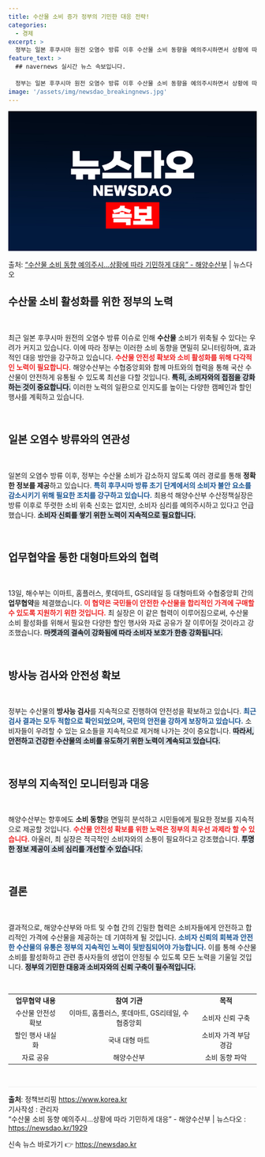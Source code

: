 ```yaml
---
title: 수산물 소비 증가 정부의 기민한 대응 전략!
categories:
  - 경제
excerpt: >
  정부는 일본 후쿠시마 원전 오염수 방류 이후 수산물 소비 동향을 예의주시하면서 상황에 따라 기민하게 대응하겠…
feature_text: >
  ## navernews 실시간 뉴스 속보입니다.

  정부는 일본 후쿠시마 원전 오염수 방류 이후 수산물 소비 동향을 예의주시하면서 상황에 따라 기민하게 대응하겠…
image: '/assets/img/newsdao_breakingnews.jpg'
---
```


![뉴스다오 속보](/assets/img/newsdao_breakingnews.jpg)

<p>출처: <a href="https://newsdao.kr/1929" rel="dofollow">“수산물 소비 동향 예의주시…상황에 따라 기민하게 대응” - 해양수산부</a> | 뉴스다오</p>

<h2 data-ke-size="size26">수산물 소비 활성화를 위한 정부의 노력</h2>

<p data-ke-size="size16">&nbsp;</p>

최근 일본 후쿠시마 원전의 오염수 방류 이슈로 인해 <b>수산물</b> 소비가 위축될 수 있다는 우려가 커지고 있습니다. 이에 따라 정부는 이러한 소비 동향을 면밀히 모니터링하며, 효과적인 대응 방안을 강구하고 있습니다. <b><span style="color: #ee2323;">수산물 안전성 확보와 소비 활성화를 위해 다각적인 노력이 필요합니다.</span></b> 해양수산부는 수협중앙회와 함께 마트와의 협력을 통해 국산 수산물이 안전하게 유통될 수 있도록 최선을 다할 것입니다. <b><span style="background-color: #21538527;">특히, 소비자와의 접점을 강화하는 것이 중요합니다.</span></b> 이러한 노력의 일환으로 인지도를 높이는 다양한 캠페인과 할인 행사를 계획하고 있습니다. 

<p data-ke-size="size16">&nbsp;</p>

<h2 data-ke-size="size26">일본 오염수 방류와의 연관성</h2>

<p data-ke-size="size16">&nbsp;</p>

일본의 오염수 방류 이후, 정부는 수산물 소비가 감소하지 않도록 여러 경로를 통해 <b>정확한 정보를 제공</b>하고 있습니다. <b><span style="color: #1a5490;">특히 후쿠시마 방류 초기 단계에서의 소비자 불안 요소를 감소시키기 위해 필요한 조치를 강구하고 있습니다.</span></b> 최용석 해양수산부 수산정책실장은 방류 이후로 뚜렷한 소비 위축 신호는 없지만, 소비자 심리를 예의주시하고 있다고 언급했습니다. <b><span style="background-color: #21538527;">소비자 신뢰를 쌓기 위한 노력이 지속적으로 필요합니다.</span></b> 

<p data-ke-size="size16">&nbsp;</p>

<h2 data-ke-size="size26">업무협약을 통한 대형마트와의 협력</h2>

<p data-ke-size="size16">&nbsp;</p>

13일, 해수부는 이마트, 홈플러스, 롯데마트, GS리테일 등 대형마트와 수협중앙회 간의 <b>업무협약</b>을 체결했습니다. <b><span style="color: #ee2323;">이 협약은 국민들이 안전한 수산물을 합리적인 가격에 구매할 수 있도록 지원하기 위한 것입니다.</span></b> 최 실장은 이 같은 협력이 이루어짐으로써, 수산물 소비 활성화를 위해서 필요한 다양한 할인 행사와 자료 공유가 잘 이루어질 것이라고 강조했습니다. <b><span style="background-color: #21538527;">마켓과의 결속이 강화됨에 따라 소비자 보호가 한층 강화됩니다.</span></b> 

<p data-ke-size="size16">&nbsp;</p>

<h2 data-ke-size="size26">방사능 검사와 안전성 확보</h2>

<p data-ke-size="size16">&nbsp;</p>

정부는 수산물의 <b>방사능 검사</b>를 지속적으로 진행하여 안전성을 확보하고 있습니다. <b><span style="color: #1a5490;">최근 검사 결과는 모두 적합으로 확인되었으며, 국민의 안전을 강하게 보장하고 있습니다.</span></b> 소비자들이 우려할 수 있는 요소들을 지속적으로 제거해 나가는 것이 중요합니다. <b><span style="background-color: #21538527;">따라서, 안전하고 건강한 수산물의 소비를 유도하기 위한 노력이 계속되고 있습니다.</span></b> 

<p data-ke-size="size16">&nbsp;</p>

<h2 data-ke-size="size26">정부의 지속적인 모니터링과 대응</h2>

<p data-ke-size="size16">&nbsp;</p>

해양수산부는 향후에도 <b>소비 동향</b>을 면밀히 분석하고 시민들에게 필요한 정보를 지속적으로 제공할 것입니다. <b><span style="color: #ee2323;">수산물 안전성 확보를 위한 노력은 정부의 최우선 과제라 할 수 있습니다.</span></b> 아울러, 최 실장은 적극적인 소비자와의 소통이 필요하다고 강조했습니다. <b><span style="background-color: #21538527;">투명한 정보 제공이 소비 심리를 개선할 수 있습니다.</span></b> 

<p data-ke-size="size16">&nbsp;</p>

<h2 data-ke-size="size26">결론</h2>

<p data-ke-size="size16">&nbsp;</p>

결과적으로, 해양수산부와 마트 및 수협 간의 긴밀한 협력은 소비자들에게 안전하고 합리적인 가격에 수산물을 제공하는 데 기여하게 될 것입니다. <b><span style="color: #1a5490;">소비자 신뢰의 회복과 안전한 수산물의 유통은 정부의 지속적인 노력이 뒷받침되어야 가능합니다.</span></b> 이를 통해 수산물 소비를 활성화하고 관련 종사자들의 생업이 안정될 수 있도록 모든 노력을 기울일 것입니다. <b><span style="background-color: #21538527;">정부의 기민한 대응과 소비자와의 신뢰 구축이 필수적입니다.</span></b> 

<p data-ke-size="size16">&nbsp;</p>

<table>
<tr>
<td style="text-align: center; height: 17px;"><b>업무협약 내용</b></td>
<td style="text-align: center; height: 17px;"><b>참여 기관</b></td>
<td style="text-align: center; height: 17px;"><b>목적</b></td>
</tr>
<tr>
<td style="text-align: center; height: 17px;">수산물 안전성 확보</td>
<td style="text-align: center; height: 17px;">이마트, 홈플러스, 롯데마트, GS리테일, 수협중앙회</td>
<td style="text-align: center; height: 17px;">소비자 신뢰 구축</td>
</tr>
<tr>
<td style="text-align: center; height: 17px;">할인 행사 내실화</td>
<td style="text-align: center; height: 17px;">국내 대형 마트</td>
<td style="text-align: center; height: 17px;">소비자 가격 부담 경감</td>
</tr>
<tr>
<td style="text-align: center; height: 17px;">자료 공유</td>
<td style="text-align: center; height: 17px;">해양수산부</td>
<td style="text-align: center; height: 17px;">소비 동향 파악</td>
</tr>
</table>

<p data-ke-size="size16">&nbsp;</p>

<hr style="height: 1px; border: none; background: #eee;">

**출처**: 정책브리핑 https://www.korea.kr  
기사작성 : 관리자  
“수산물 소비 동향 예의주시…상황에 따라 기민하게 대응” - 해양수산부 | 뉴스다오  : https://newsdao.kr/1929 

신속 뉴스 바로가기 👉 <a href="https://newsdao.kr" rel="dofollow">https://newsdao.kr</a>


